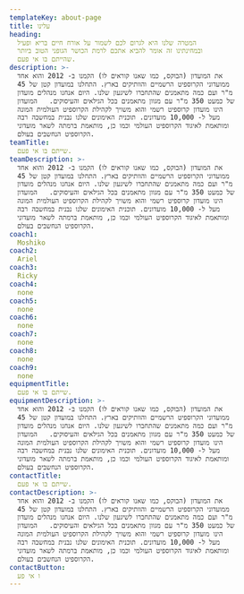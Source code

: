 ```yaml
---
templateKey: about-page
title: עלינו
heading:
  המטרה שלנו היא לגרום לכם לשמור על אורח חיים בריא ופעיל
  ובמחינתינו זה אומר להביא אתכם לרמת הכושר הגופני הטוב ביותר
  שהייתם בו אי פעם.
description: >-
  את המועדון (הבוקס, כמו שאנו קוראים לו) הקמנו ב- 2012 והוא אחד
  ממועדוני הקרוספיט הרשמיים והוותיקים בארץ. התחלנו במועדון קטן של 45
  מ"ר ועם כמה מתאמנים שהתחברו לשיגעון שלנו. היום אנחנו מנהלים מועדון
  של כמעט 350 מ"ר עם מגוון מתאמנים בכל הגילאים והעיסוקים.   המועדון
  הינו מועדון קרוספיט רשמי והוא משויך לקהילת הקרוספיט העולמית המונה
  מעל ל- 10,000 מועדונים. תוכנית האימונים שלנו נבנית במחשבה רבה
  ומותאמת לאיגוד הקרוספיט העולמי וכמו כן, מותאמת ברמתה לשאר מועדוני
  הקרוספיט הנחשבים בעולם.
teamTitle:
  שייתם בו אי פעם.
teamDescription: >-
  את המועדון (הבוקס, כמו שאנו קוראים לו) הקמנו ב- 2012 והוא אחד
  ממועדוני הקרוספיט הרשמיים והוותיקים בארץ. התחלנו במועדון קטן של 45
  מ"ר ועם כמה מתאמנים שהתחברו לשיגעון שלנו. היום אנחנו מנהלים מועדון
  של כמעט 350 מ"ר עם מגוון מתאמנים בכל הגילאים והעיסוקים.   המועדון
  הינו מועדון קרוספיט רשמי והוא משויך לקהילת הקרוספיט העולמית המונה
  מעל ל- 10,000 מועדונים. תוכנית האימונים שלנו נבנית במחשבה רבה
  ומותאמת לאיגוד הקרוספיט העולמי וכמו כן, מותאמת ברמתה לשאר מועדוני
  הקרוספיט הנחשבים בעולם.
coach1:
  Moshiko
coach2:
  Ariel
coach3:
  Ricky
coach4:
  none
coach5:
  none
coach6:
  none
coach7:
  none
coach8:
  none
coach9:
  none
equipmentTitle:
  שייתם בו אי פעם.
equipmentDescription: >-
  את המועדון (הבוקס, כמו שאנו קוראים לו) הקמנו ב- 2012 והוא אחד
  ממועדוני הקרוספיט הרשמיים והוותיקים בארץ. התחלנו במועדון קטן של 45
  מ"ר ועם כמה מתאמנים שהתחברו לשיגעון שלנו. היום אנחנו מנהלים מועדון
  של כמעט 350 מ"ר עם מגוון מתאמנים בכל הגילאים והעיסוקים.   המועדון
  הינו מועדון קרוספיט רשמי והוא משויך לקהילת הקרוספיט העולמית המונה
  מעל ל- 10,000 מועדונים. תוכנית האימונים שלנו נבנית במחשבה רבה
  ומותאמת לאיגוד הקרוספיט העולמי וכמו כן, מותאמת ברמתה לשאר מועדוני
  הקרוספיט הנחשבים בעולם.
contactTitle:
  שייתם בו אי פעם.
contactDescription: >-
  את המועדון (הבוקס, כמו שאנו קוראים לו) הקמנו ב- 2012 והוא אחד
  ממועדוני הקרוספיט הרשמיים והוותיקים בארץ. התחלנו במועדון קטן של 45
  מ"ר ועם כמה מתאמנים שהתחברו לשיגעון שלנו. היום אנחנו מנהלים מועדון
  של כמעט 350 מ"ר עם מגוון מתאמנים בכל הגילאים והעיסוקים.   המועדון
  הינו מועדון קרוספיט רשמי והוא משויך לקהילת הקרוספיט העולמית המונה
  מעל ל- 10,000 מועדונים. תוכנית האימונים שלנו נבנית במחשבה רבה
  ומותאמת לאיגוד הקרוספיט העולמי וכמו כן, מותאמת ברמתה לשאר מועדוני
  הקרוספיט הנחשבים בעולם.
contactButton:
  ו אי פע
---
```


